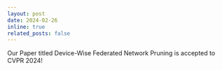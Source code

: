 ```yaml
---
layout: post
date: 2024-02-26
inline: true
related_posts: false
---
```


Our Paper titled Device-Wise Federated Network Pruning is accepted to CVPR 2024!
